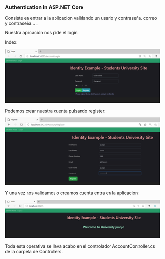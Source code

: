 ### Authentication in ASP.NET Core


Consiste en entrar a la aplicacion validando un usario y contraseña. correo y contraseña... .

Nuestra aplicación nos pide el login

Index:

![index](img/index.PNG)

Podemos crear nuestra cuenta pulsando register:

![register](img/register.PNG)

Y una vez nos validamos o creamos cuenta entra en la aplicacion:

![Sucess](img/Sucess.PNG)


Toda esta operativa se lleva acabo en el controlador AccountController.cs de la carpeta de Controllers.
